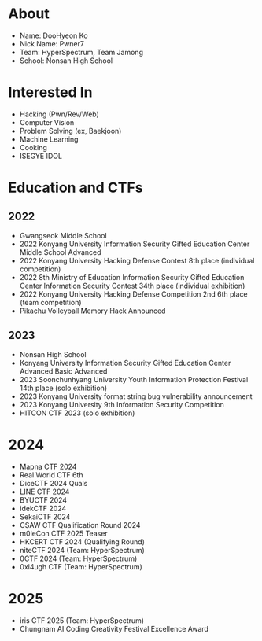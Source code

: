 # About
- Name: DooHyeon Ko
- Nick Name: Pwner7
- Team: HyperSpectrum, Team Jamong
- School: Nonsan High School
# Interested In
- Hacking (Pwn/Rev/Web)
- Computer Vision
- Problem Solving (ex, Baekjoon)
- Machine Learning
- Cooking
- ISEGYE IDOL
# Education and CTFs
## 2022
- Gwangseok Middle School
- 2022 Konyang University Information Security Gifted Education Center Middle School Advanced
- 2022 Konyang University Hacking Defense Contest 8th place (individual competition)
- 2022 8th Ministry of Education Information Security Gifted Education Center Information Security Contest 34th place (individual exhibition)
- 2022 Konyang University Hacking Defense Competition 2nd 6th place (team competition)
- Pikachu Volleyball Memory Hack Announced
## 2023
- Nonsan High School
- Konyang University Information Security Gifted Education Center Advanced Basic Advanced
- 2023 Soonchunhyang University Youth Information Protection Festival 14th place (solo exhibition)
- 2023 Konyang University format string bug vulnerability announcement
- 2023 Konyang University 9th Information Security Competition
- HITCON CTF 2023 (solo exhibition)
# 2024
- Mapna CTF 2024
- Real World CTF 6th
- DiceCTF 2024 Quals
- LINE CTF 2024
- BYUCTF 2024
- idekCTF 2024
- SekaiCTF 2024
- CSAW CTF Qualification Round 2024
- m0leCon CTF 2025 Teaser
- HKCERT CTF 2024 (Qualifying Round) 
- niteCTF 2024 (Team: HyperSpectrum)
- 0CTF 2024 (Team: HyperSpectrum)
- 0xl4ugh CTF (Team: HyperSpectrum)
# 2025
- iris CTF 2025 (Team: HyperSpectrum)
- Chungnam AI Coding Creativity Festival Excellence Award
